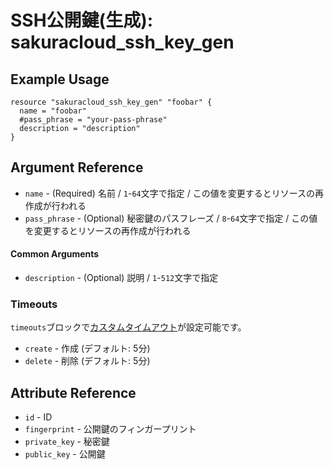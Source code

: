 # SSH公開鍵(生成): sakuracloud_ssh_key_gen

## Example Usage

```hcl
resource "sakuracloud_ssh_key_gen" "foobar" {
  name = "foobar"
  #pass_phrase = "your-pass-phrase"
  description = "description"
}
```
## Argument Reference

* `name` - (Required) 名前 / `1`-`64`文字で指定 / この値を変更するとリソースの再作成が行われる
* `pass_phrase` - (Optional) 秘密鍵のパスフレーズ / `8`-`64`文字で指定 / この値を変更するとリソースの再作成が行われる

#### Common Arguments

* `description` - (Optional) 説明 / `1`-`512`文字で指定

### Timeouts

`timeouts`ブロックで[カスタムタイムアウト](https://www.terraform.io/docs/configuration/resources.html#operation-timeouts)が設定可能です。  

* `create` - 作成 (デフォルト: 5分)
* `delete` - 削除 (デフォルト: 5分)

## Attribute Reference

* `id` - ID
* `fingerprint` - 公開鍵のフィンガープリント
* `private_key` - 秘密鍵
* `public_key` - 公開鍵

